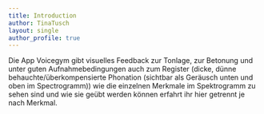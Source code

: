```yaml
---
title: Introduction
author: TinaTusch
layout: single
author_profile: true
---
```


Die App Voicegym gibt visuelles Feedback zur Tonlage, zur Betonung und unter guten Aufnahmebedingungen auch zum Register (dicke, dünne behauchte/überkompensierte Phonation (sichtbar als Geräusch unten und oben im Spectrogramm)) wie die einzelnen Merkmale im Spektrogramm zu sehen sind und wie sie geübt werden können erfahrt ihr hier getrennt je nach Merkmal.